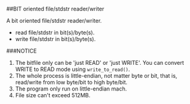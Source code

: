 ##BIT oriented file/stdstr reader/writer

A bit oriented file/stdstr reader/writer.    

* read file/stdstr in bit(s)/byte(s).
* write file/stdstr in bit(s)/byte(s).

###NOTICE
1. The bitfile only can be 'just READ' or 'just WRITE'.
   You can convert WRITE to READ mode using `write_to_read()`.
2. The whole process is little-endian, not matter byte or bit, that is,
   read/write from low byte/bit to high byte/bit.
3. The program only run on little-endian mach.
4. File size can't exceed 512MB.

